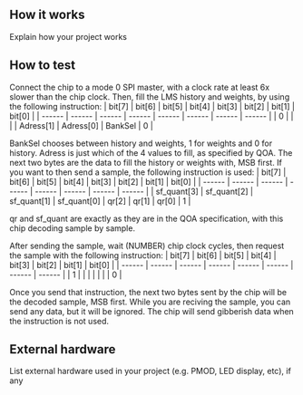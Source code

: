 <!---

This file is used to generate your project datasheet. Please fill in the information below and delete any unused
sections.

You can also include images in this folder and reference them in the markdown. Each image must be less than
512 kb in size, and the combined size of all images must be less than 1 MB.
-->

## How it works

Explain how your project works

## How to test

Connect the chip to a mode 0 SPI master, with a clock rate at least 6x slower than the chip clock. Then, fill the LMS history and weights, by using the following instruction:
| bit[7] | bit[6] | bit[5] | bit[4] | bit[3] | bit[2] | bit[1] | bit[0] |
| ------ | ------ | ------ | ------ | ------ | ------ | ------ | ------ |
|   0   |      |      |      | Adress[1] | Adress[0] | BankSel |   0    |

BankSel chooses between history and weights, 1 for weights and 0 for history. Adress is just which of the 4 values to fill, as specified by QOA. The next two bytes are the data to fill the history or weights with, MSB first.
If you want to then send a sample, the following instruction is used:
| bit[7] | bit[6] | bit[5] | bit[4] | bit[3] | bit[2] | bit[1] | bit[0] |
| ------ | ------ | ------ | ------ | ------ | ------ | ------ | ------ |
| sf_quant[3] | sf_quant[2] | sf_quant[1] | sf_quant[0] | qr[2] | qr[1] | qr[0] |   1    |

qr and sf_quant are exactly as they are in the QOA specification, with this chip decoding sample by sample.

After sending the sample, wait (NUMBER) chip clock cycles, then request the sample with the following instruction:
| bit[7] | bit[6] | bit[5] | bit[4] | bit[3] | bit[2] | bit[1] | bit[0] |
| ------ | ------ | ------ | ------ | ------ | ------ | ------ | ------ |
|   1    |        |        |        |        |        |        |   0    |

Once you send that instruction, the next two bytes sent by the chip will be the decoded sample, MSB first.
While you are reciving the sample, you can send any data, but it will be ignored. The chip will send gibberish data when the instruction is not used.

## External hardware

List external hardware used in your project (e.g. PMOD, LED display, etc), if any
